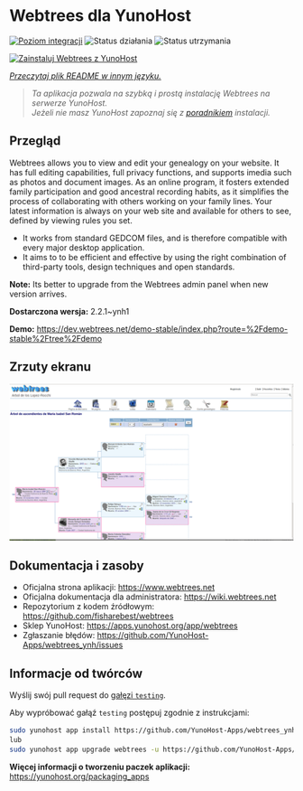 <!--
To README zostało automatycznie wygenerowane przez <https://github.com/YunoHost/apps/tree/master/tools/readme_generator>
Nie powinno być ono edytowane ręcznie.
-->

# Webtrees dla YunoHost

[![Poziom integracji](https://apps.yunohost.org/badge/integration/webtrees)](https://ci-apps.yunohost.org/ci/apps/webtrees/)
![Status działania](https://apps.yunohost.org/badge/state/webtrees)
![Status utrzymania](https://apps.yunohost.org/badge/maintained/webtrees)

[![Zainstaluj Webtrees z YunoHost](https://install-app.yunohost.org/install-with-yunohost.svg)](https://install-app.yunohost.org/?app=webtrees)

*[Przeczytaj plik README w innym języku.](./ALL_README.md)*

> *Ta aplikacja pozwala na szybką i prostą instalację Webtrees na serwerze YunoHost.*  
> *Jeżeli nie masz YunoHost zapoznaj się z [poradnikiem](https://yunohost.org/install) instalacji.*

## Przegląd

Webtrees allows you to view and edit your genealogy on your website. It has full editing capabilities, full privacy functions, and supports imedia such as photos and document images. As an online program, it fosters extended family participation and good ancestral recording habits, as it simplifies the process of collaborating with others working on your family lines. Your latest information is always on your web site and available for others to see, defined by viewing rules you set.

- It works from standard GEDCOM files, and is therefore compatible with every major desktop application.
- It aims to to be efficient and effective by using the right combination of third-party tools, design techniques and open standards.

**Note:** Its better to upgrade from the Webtrees admin panel when new version arrives.


**Dostarczona wersja:** 2.2.1~ynh1

**Demo:** <https://dev.webtrees.net/demo-stable/index.php?route=%2Fdemo-stable%2Ftree%2Fdemo>

## Zrzuty ekranu

![Zrzut ekranu z Webtrees](./doc/screenshots/1200px-Webtrees.png)

## Dokumentacja i zasoby

- Oficjalna strona aplikacji: <https://www.webtrees.net>
- Oficjalna dokumentacja dla administratora: <https://wiki.webtrees.net>
- Repozytorium z kodem źródłowym: <https://github.com/fisharebest/webtrees>
- Sklep YunoHost: <https://apps.yunohost.org/app/webtrees>
- Zgłaszanie błędów: <https://github.com/YunoHost-Apps/webtrees_ynh/issues>

## Informacje od twórców

Wyślij swój pull request do [gałęzi `testing`](https://github.com/YunoHost-Apps/webtrees_ynh/tree/testing).

Aby wypróbować gałąź `testing` postępuj zgodnie z instrukcjami:

```bash
sudo yunohost app install https://github.com/YunoHost-Apps/webtrees_ynh/tree/testing --debug
lub
sudo yunohost app upgrade webtrees -u https://github.com/YunoHost-Apps/webtrees_ynh/tree/testing --debug
```

**Więcej informacji o tworzeniu paczek aplikacji:** <https://yunohost.org/packaging_apps>
